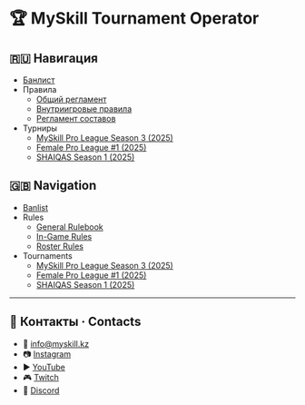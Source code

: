 # 🏆 MySkill Tournament Operator

## 🇷🇺 Навигация
- [Банлист](banlist/banlist.md)
- Правила
  - [Общий регламент](rules/general/general_rulebook_rus.md)
  - [Внутриигровые правила](rules/general/in_game_rules_rus.md)
  - [Регламент составов](rules/general/roster_rules_rus.md)
- Турниры
  - [MySkill Pro League Season 3 (2025)](tournaments/2025/MySkill%20Pro%20League%20Season%203.md)
  - [Female Pro League #1 (2025)](tournaments/2025/Female%20Pro%20League%20%231.md)
  - [SHAIQAS Season 1 (2025)](tournaments/2025/SHAIQAS%20Season%201.md)

## 🇬🇧 Navigation
- [Banlist](banlist/banlist.md)
- Rules
  - [General Rulebook](rules/general/general_rulebook_eng.md)
  - [In-Game Rules](rules/general/in_game_rules_eng.md)
  - [Roster Rules](rules/general/roster_rules_eng.md)
- Tournaments
  - [MySkill Pro League Season 3 (2025)](tournaments/2025/MySkill%20Pro%20League%20Season%203.md)
  - [Female Pro League #1 (2025)](tournaments/2025/Female%20Pro%20League%20%231.md)
  - [SHAIQAS Season 1 (2025)](tournaments/2025/SHAIQAS%20Season%201.md)

---

## 📌 Контакты · Contacts
- 📧 info@myskill.kz
- 📷 [Instagram](https://www.instagram.com/myskill.top/)
- ▶️ [YouTube](https://www.youtube.com/@myskill_top/)
- 🎮 [Twitch](http://twitch.tv/myskill_top)
- 💬 [Discord](https://discord.gg/myskill)
